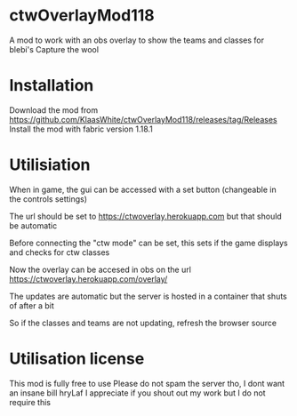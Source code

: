 # ctwOverlayMod118
A mod to work with an obs overlay to show the teams and classes for blebi's Capture the wool

# Installation
Download the mod from https://github.com/KlaasWhite/ctwOverlayMod118/releases/tag/Releases
Install the mod with fabric version 1.18.1

# Utilisiation
When in game, the gui can be accessed with a set button (changeable in the controls settings)

The url should be set to https://ctwoverlay.herokuapp.com but that should be automatic

Before connecting the "ctw mode" can be set, this sets if the game displays and checks for ctw classes


Now the overlay can be accesed in obs on the url https://ctwoverlay.herokuapp.com/overlay/<your ingame name>

The updates are automatic but the server is hosted in a container that shuts of after a bit

So if the classes and teams are not updating, refresh the browser source

# Utilisation license
This mod is fully free to use
Please do not spam the server tho, I dont want an insane bill hryLaf
I appreciate if you shout out my work but I do not require this
